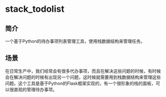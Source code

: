 # stack_todolist

## 简介

一个基于Python的待办事项列表管理工具，使用栈数据结构来管理任务。

## 场景

在日常生产中，我们经常会有很多代办事项，而且在解决这些问题的时候，有时候会在解决问题的时候有出现另一个问题，这时候就需要用到栈数据结构来管理这些问题。这个工具是基于Python的Flask框架实现的，有一个很形象的栈的面板，可以很直观的管理待办事项。